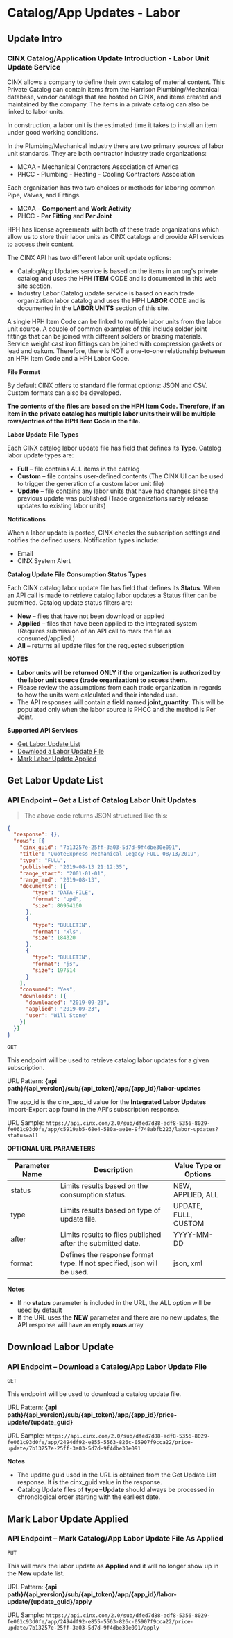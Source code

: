 # Catalog/App Updates - Labor
## Update Intro
### CINX Catalog/Application Update Introduction - Labor Unit Update Service

CINX allows a company to define their own catalog of material content. This Private Catalog can contain items from the Harrison Plumbing/Mechanical database, vendor catalogs that are hosted on CINX, and items created and maintained by the company. The items in a private catalog can also be linked to labor units.

In construction, a labor unit is the estimated time it takes to install an item under good working conditions.

In the Plumbing/Mechanical industry there are two primary sources of labor unit standards.  They are both contractor industry trade organizations:

  - MCAA - Mechanical Contractors Association of America
  - PHCC - Plumbing - Heating - Cooling Contractors Association

Each organization has two two choices or methods for laboring common Pipe, Valves, and Fittings. 

  - MCAA - **Component** and **Work Activity**
  - PHCC - **Per Fitting** and **Per Joint**

HPH has license agreements with both of these trade organizations which allow us to store their labor units as CINX catalogs and provide API services to access their content. 

The CINX API has two different labor unit update options:

  - Catalog/App Updates service is based on the items in an org's private catalog and uses the HPH **ITEM** CODE and is documented in this web site section.
  - Industry Labor Catalog update service is based on each trade organization labor catalog and uses the HPH **LABOR** CODE and is documented in the **LABOR UNITS** section of this site.

<aside class="warning">
A single HPH Item Code can be linked to multiple labor units from the labor unit source. A couple of common examples of this include solder joint fittings that can be joined with different solders or brazing materials.  Service weight cast iron fittings can be joined with compression gaskets or lead and oakum. Therefore, there is NOT a one-to-one relationship between an HPH Item Code and a HPH Labor Code. 
</aside>

**File Format**

By default CINX offers to standard file format options: JSON and CSV. Custom formats can also be developed.

**The contents of the files are based on the HPH Item Code. Therefore, if an item in the private catalog has multiple labor units their will be multiple rows/entries of the HPH Item Code in the file.**

**Labor Update File Types**

Each CINX catalog labor update file has field that defines its **Type**. Catalog labor update types are:

  -  **Full** – file contains ALL items in the catalog
  -  **Custom** – file contains user-defined contents (The CINX UI can be used to trigger the generation of a custom labor unit file)
  -  **Update** – file contains any labor units that have had changes since the previous update was published (Trade organizations rarely release updates to existing labor units)

**Notifications**

When a labor update is posted, CINX checks the subscription settings and notifies the defined users. Notification types include:

  - Email
  - CINX System Alert


**Catalog Update File Consumption Status Types**

Each CINX catalog labor update file has field that defines its **Status**. When an API call is made to retrieve catalog labor updates a Status filter can be submitted.  Catalog update status filters are:

  -  **New** – files that have not been download or applied
  -  **Applied** – files that have been applied to the integrated system (Requires submission of an API call to mark the file as consumed/applied.)
  -  **All** – returns all update files for the requested subscription

**NOTES**

  - **Labor units will be returned ONLY if the organization is authorized by the labor unit source (trade organization) to access them**.
  - Please review the assumptions from each trade organization in regards to how the units were calculated and their intended use.
  - The API responses will contain a field named **joint_quantity**. This will be populated only when the labor source is PHCC and the method is Per Joint.


**Supported API Services**

  - [Get Labor Update List](#get-labor-update-list)
  - [Download a Labor Update File](#download-labor-update)
  - [Mark Labor Update Applied](#mark-labor-update-applied)

## Get Labor Update List
### API Endpoint – Get a List of Catalog Labor Unit Updates

> The above code returns JSON structured like this:

```json
{
  "response": {},
  "rows": [{
    "cinx_guid": "7b13257e-25ff-3a03-5d7d-9f4dbe30e091",
    "title": "QuoteExpress Mechanical Legacy FULL 08/13/2019",
    "type": "FULL",
    "published": "2019-08-13 21:12:35",
    "range_start": "2001-01-01",
    "range_end": "2019-08-13",
    "documents": [{
        "type": "DATA-FILE",
        "format": "upd",
        "size": 80954160
      },
      {
        "type": "BULLETIN",
        "format": "xls",
        "size": 184320
      },
      {
        "type": "BULLETIN",
        "format": "js",
        "size": 197514
      }
    ],
    "consumed": "Yes",
    "downloads": [{
      "downloaded": "2019-09-23",
      "applied": "2019-09-23",
      "user": "Will Stone"
    }]
  }]
}
```
`GET`

This endpoint will be used to retrieve catalog labor updates for a given subscription.

URL Pattern: **{api path}/{api_version}/sub/{api_token}/app/{app_id}/labor-updates**

The app_id is the cinx_app_id value for the **Integrated Labor Updates** Import-Export app found in the API's subscription response.

URL Sample: `https://api.cinx.com/2.0/sub/dfed7d88-adf8-5356-8029-fe061c93d0fe/app/c5919ab5-68e4-580a-ae1e-9f748abfb223/labor-updates?status=all`

**OPTIONAL URL PARAMETERS**

Parameter Name | Description | Value Type or Options
----- | ----- | ----- 
status | Limits results based on the consumption status. | NEW, APPLIED, ALL
type | Limits results based on type of update file. | UPDATE, FULL, CUSTOM
after | Limits results to files published after the submitted date. | YYYY-MM-DD
format | Defines the response format type. If not specified, json will be used. | json, xml

**Notes**

  - If no **status** parameter is included in the URL, the ALL option will be used by default 
  - If the URL uses the **NEW** parameter and there are no new updates, the API response will have an empty **rows** array

## Download Labor Update
### API Endpoint – Download a Catalog/App Labor Update File

`GET`

This endpoint will be used to download a catalog update file. 

URL Pattern: **{api path}/{api_version}/sub/{api_token}/app/{app_id}/price-update/{update_guid}**

URL Sample: `https://api.cinx.com/2.0/sub/dfed7d88-adf8-5356-8029-fe061c93d0fe/app/2494df92-e855-5563-826c-05907f9cca22/price-update/7b13257e-25ff-3a03-5d7d-9f4dbe30e091`

**Notes**

  - The update guid used in the URL is obtained from the Get Update List response.  It is the cinx_guid value in the response.
  - Catalog Update files of **type=Update** should always be processed in chronological order starting with the earliest date.


## Mark Labor Update Applied
### API Endpoint – Mark Catalog/App Labor Update File As Applied

`PUT`

This will mark the labor update as **Applied** and it will no longer show up in the **New** update list.

URL Pattern: **{api path}/{api_version}/sub/{api_token}/app/{app_id}/labor-update/{update_guid}/apply**

URL Sample: `https://api.cinx.com/2.0/sub/dfed7d88-adf8-5356-8029-fe061c93d0fe/app/2494df92-e855-5563-826c-05907f9cca22/price-update/7b13257e-25ff-3a03-5d7d-9f4dbe30e091/apply`
